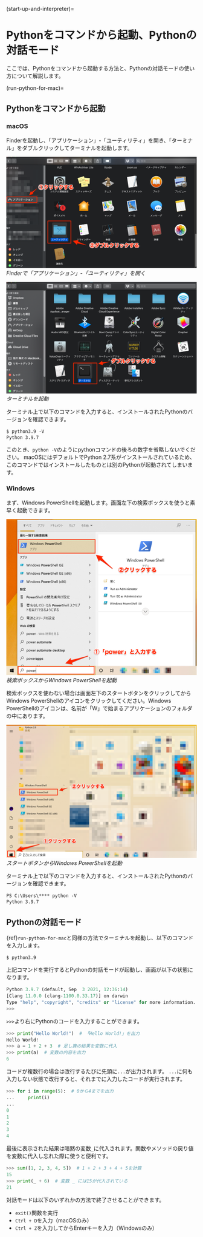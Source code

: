 (start-up-and-interpreter)=

# Pythonをコマンドから起動、Pythonの対話モード

ここでは、Pythonをコマンドから起動する方法と、Pythonの対話モードの使い方について解説します。

(run-python-for-mac)=
## Pythonをコマンドから起動

### macOS
Finderを起動し、「アプリケーション」-「ユーティリティ」を開き、「ターミナル」をダブルクリックしてターミナルを起動します。

![Finderで「アプリケーション」-「ユーティリティ」を開く](./run-python-for-mac-1.png)
*Finderで「アプリケーション」-「ユーティリティ」を開く*

![ターミナルを起動](./run-python-for-mac-2.png)
*ターミナルを起動*

ターミナル上で以下のコマンドを入力すると、インストールされたPythonのバージョンを確認できます。

```console
$ python3.9 -V
Python 3.9.7
```

このとき、`python -V`のようにpythonコマンドの後ろの数字を省略しないでください。
macOSにはデフォルトでPython 2.7系がインストールされているため、このコマンドではインストールしたものとは別のPythonが起動されてしまいます。

### Windows
まず、Windows PowerShellを起動します。画面左下の検索ボックスを使うと素早く起動できます。

![検索ボックスからWindows PowerShellを起動](./run-python-for-win-1.png)
*検索ボックスからWindows PowerShellを起動*

検索ボックスを使わない場合は画面左下のスタートボタンをクリックしてからWindows PowerShellのアイコンをクリックしてください。Windows PowerShellのアイコンは、名前が「W」で始まるアプリケーションのフォルダの中にあります。

![スタートボタンからWindows PowerShellを起動](./run-python-for-win-2.png)
*スタートボタンからWindows PowerShellを起動*

ターミナル上で以下のコマンドを入力すると、インストールされたPythonのバージョンを確認できます。

```console
PS C:\Users\**** python -V
Python 3.9.7
```

## Pythonの対話モード

{ref}`run-python-for-mac`と同様の方法でターミナルを起動し、以下のコマンドを入力します。

```console
$ python3.9
```

上記コマンドを実行するとPythonの対話モードが起動し、画面が以下の状態になります。

```python
Python 3.9.7 (default, Sep  3 2021, 12:36:14)
[Clang 11.0.0 (clang-1100.0.33.17)] on darwin
Type "help", "copyright", "credits" or "license" for more information.
>>>
```

`>>>`より右にPythonのコードを入力することができます。

```python
>>> print("Hello World!")  # 「Hello World!」を出力
Hello World!
>>> a = 1 + 2 + 3  # 足し算の結果を変数に代入
>>> print(a)  # 変数の内容を出力
6
```

コードが複数行の場合は改行するたびに先頭に`...`が出力されます。
`...`に何も入力しない状態で改行すると、それまでに入力したコードが実行されます。

```python
>>> for i in range(5):  # 0から4までを出力
...     print(i)
...
0
1
2
3
4
```

最後に表示された結果は暗黙の変数`_`に代入されます。関数やメソッドの戻り値を変数に代入し忘れた際に使うと便利です。

```python
>>> sum([1, 2, 3, 4, 5])  # 1 + 2 + 3 + 4 + 5を計算
15
>>> print(_ + 6)  # 変数 _ には15が代入されている
21
```

対話モードは以下のいずれかの方法で終了させることができます。

* `exit()`関数を実行
* `Ctrl + D`を入力（macOSのみ）
* `Ctrl + Z`を入力してからEnterキーを入力（Windowsのみ）
